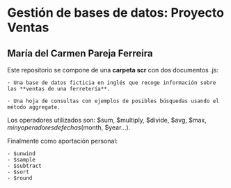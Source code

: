 # Gestión de bases de datos: Proyecto Ventas
## María del Carmen Pareja Ferreira

Este repositorio se compone de una **carpeta scr** con dos documentos .js:

	· Una base de datos ficticia en inglés que recoge información sobre las **ventas de una ferretería**.

	· Una hoja de consultas con ejemplos de posibles búsquedas usando el método aggregate.

Los operadores utilizados son: $sum, $multiply, $divide, $avg, $max, $min y operadores de fechas ($month, $year...).

Finalmente como aportación personal:

    - $unwind
    - $sample
    - $subtract
    - $sort
    - $round
